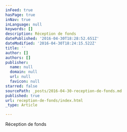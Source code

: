 ```yaml
---
inFeed: true
hasPage: true
inNav: true
inLanguage: null
keywords: []
description: Réception de fonds
datePublished: '2016-04-30T18:28:52.651Z'
dateModified: '2016-04-30T18:24:15.522Z'
title: ''
author: []
authors: []
publisher:
  name: null
  domain: null
  url: null
  favicon: null
starred: false
sourcePath: _posts/2016-04-30-reception-de-fonds.md
published: true
url: reception-de-fonds/index.html
_type: Article

---
```

Réception de fonds